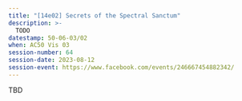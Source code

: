 ```yaml
---
title: "[14e02] Secrets of the Spectral Sanctum"
description: >-
  TODO
datestamp: 50-06-03/02
when: AC50 Vis 03
session-number: 64
session-date: 2023-08-12
session-event: https://www.facebook.com/events/246667454882342/
---
```


TBD
